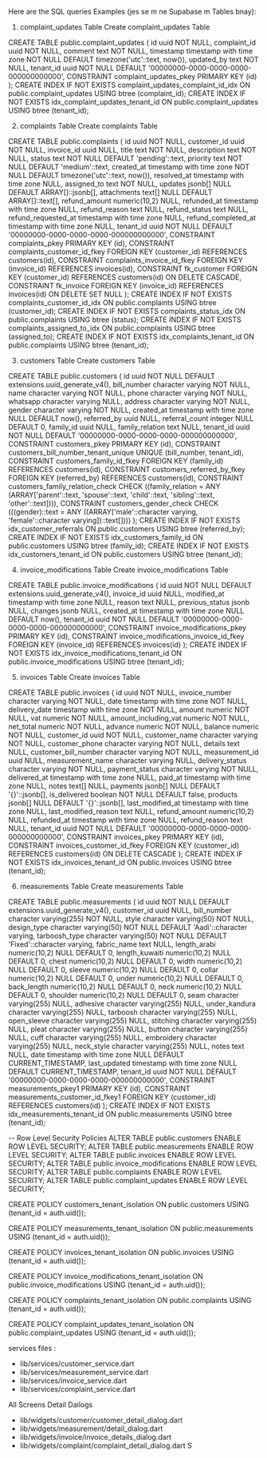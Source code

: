 

Here are the SQL queries Examples (jes se m ne Supabase m Tables bnay):

1. complaint_updates Table
Create complaint_updates Table

CREATE TABLE public.complaint_updates (
  id uuid NOT NULL,
  complaint_id uuid NOT NULL,
  comment text NOT NULL,
  timestamp timestamp with time zone NOT NULL DEFAULT timezone('utc'::text, now()),
  updated_by text NOT NULL,
  tenant_id uuid NOT NULL DEFAULT '00000000-0000-0000-0000-000000000000',
  CONSTRAINT complaint_updates_pkey PRIMARY KEY (id)
);
CREATE INDEX IF NOT EXISTS complaint_updates_complaint_id_idx ON public.complaint_updates USING btree (complaint_id);
CREATE INDEX IF NOT EXISTS idx_complaint_updates_tenant_id ON public.complaint_updates USING btree (tenant_id);

2. complaints Table
Create complaints Table

CREATE TABLE public.complaints (
  id uuid NOT NULL,
  customer_id uuid NOT NULL,
  invoice_id uuid NULL,
  title text NOT NULL,
  description text NOT NULL,
  status text NOT NULL DEFAULT 'pending'::text,
  priority text NOT NULL DEFAULT 'medium'::text,
  created_at timestamp with time zone NOT NULL DEFAULT timezone('utc'::text, now()),
  resolved_at timestamp with time zone NULL,
  assigned_to text NOT NULL,
  updates jsonb[] NULL DEFAULT ARRAY[]::jsonb[],
  attachments text[] NULL DEFAULT ARRAY[]::text[],
  refund_amount numeric(10,2) NULL,
  refunded_at timestamp with time zone NULL,
  refund_reason text NULL,
  refund_status text NULL,
  refund_requested_at timestamp with time zone NULL,
  refund_completed_at timestamp with time zone NULL,
  tenant_id uuid NOT NULL DEFAULT '00000000-0000-0000-0000-000000000000',
  CONSTRAINT complaints_pkey PRIMARY KEY (id),
  CONSTRAINT complaints_customer_id_fkey FOREIGN KEY (customer_id) REFERENCES customers(id),
  CONSTRAINT complaints_invoice_id_fkey FOREIGN KEY (invoice_id) REFERENCES invoices(id),
  CONSTRAINT fk_customer FOREIGN KEY (customer_id) REFERENCES customers(id) ON DELETE CASCADE,
  CONSTRAINT fk_invoice FOREIGN KEY (invoice_id) REFERENCES invoices(id) ON DELETE SET NULL
);
CREATE INDEX IF NOT EXISTS complaints_customer_id_idx ON public.complaints USING btree (customer_id);
CREATE INDEX IF NOT EXISTS complaints_status_idx ON public.complaints USING btree (status);
CREATE INDEX IF NOT EXISTS complaints_assigned_to_idx ON public.complaints USING btree (assigned_to);
CREATE INDEX IF NOT EXISTS idx_complaints_tenant_id ON public.complaints USING btree (tenant_id);

3. customers Table
Create customers Table

CREATE TABLE public.customers (
  id uuid NOT NULL DEFAULT extensions.uuid_generate_v4(),
  bill_number character varying NOT NULL,
  name character varying NOT NULL,
  phone character varying NOT NULL,
  whatsapp character varying NULL,
  address character varying NOT NULL,
  gender character varying NOT NULL,
  created_at timestamp with time zone NULL DEFAULT now(),
  referred_by uuid NULL,
  referral_count integer NULL DEFAULT 0,
  family_id uuid NULL,
  family_relation text NULL,
  tenant_id uuid NOT NULL DEFAULT '00000000-0000-0000-0000-000000000000',
  CONSTRAINT customers_pkey PRIMARY KEY (id),
  CONSTRAINT customers_bill_number_tenant_unique UNIQUE (bill_number, tenant_id),
  CONSTRAINT customers_family_id_fkey FOREIGN KEY (family_id) REFERENCES customers(id),
  CONSTRAINT customers_referred_by_fkey FOREIGN KEY (referred_by) REFERENCES customers(id),
  CONSTRAINT customers_family_relation_check CHECK ((family_relation = ANY (ARRAY['parent'::text, 'spouse'::text, 'child'::text, 'sibling'::text, 'other'::text]))),
  CONSTRAINT customers_gender_check CHECK (((gender)::text = ANY ((ARRAY['male'::character varying, 'female'::character varying])::text[])))
);
CREATE INDEX IF NOT EXISTS idx_customer_referrals ON public.customers USING btree (referred_by);
CREATE INDEX IF NOT EXISTS idx_customers_family_id ON public.customers USING btree (family_id);
CREATE INDEX IF NOT EXISTS idx_customers_tenant_id ON public.customers USING btree (tenant_id);

4. invoice_modifications Table
Create invoice_modifications Table

CREATE TABLE public.invoice_modifications (
  id uuid NOT NULL DEFAULT extensions.uuid_generate_v4(),
  invoice_id uuid NULL,
  modified_at timestamp with time zone NULL,
  reason text NULL,
  previous_status jsonb NULL,
  changes jsonb NULL,
  created_at timestamp with time zone NULL DEFAULT now(),
  tenant_id uuid NOT NULL DEFAULT '00000000-0000-0000-0000-000000000000',
  CONSTRAINT invoice_modifications_pkey PRIMARY KEY (id),
  CONSTRAINT invoice_modifications_invoice_id_fkey FOREIGN KEY (invoice_id) REFERENCES invoices(id)
);
CREATE INDEX IF NOT EXISTS idx_invoice_modifications_tenant_id ON public.invoice_modifications USING btree (tenant_id);

5. invoices Table
Create invoices Table

CREATE TABLE public.invoices (
  id uuid NOT NULL,
  invoice_number character varying NOT NULL,
  date timestamp with time zone NOT NULL,
  delivery_date timestamp with time zone NOT NULL,
  amount numeric NOT NULL,
  vat numeric NOT NULL,
  amount_including_vat numeric NOT NULL,
  net_total numeric NOT NULL,
  advance numeric NOT NULL,
  balance numeric NOT NULL,
  customer_id uuid NOT NULL,
  customer_name character varying NOT NULL,
  customer_phone character varying NOT NULL,
  details text NULL,
  customer_bill_number character varying NOT NULL,
  measurement_id uuid NULL,
  measurement_name character varying NULL,
  delivery_status character varying NOT NULL,
  payment_status character varying NOT NULL,
  delivered_at timestamp with time zone NULL,
  paid_at timestamp with time zone NULL,
  notes text[] NULL,
  payments jsonb[] NULL DEFAULT '{}'::jsonb[],
  is_delivered boolean NOT NULL DEFAULT false,
  products jsonb[] NULL DEFAULT '{}'::jsonb[],
  last_modified_at timestamp with time zone NULL,
  last_modified_reason text NULL,
  refund_amount numeric(10,2) NULL,
  refunded_at timestamp with time zone NULL,
  refund_reason text NULL,
  tenant_id uuid NOT NULL DEFAULT '00000000-0000-0000-0000-000000000000',
  CONSTRAINT invoices_pkey PRIMARY KEY (id),
  CONSTRAINT invoices_customer_id_fkey FOREIGN KEY (customer_id) REFERENCES customers(id) ON DELETE CASCADE
);
CREATE INDEX IF NOT EXISTS idx_invoices_tenant_id ON public.invoices USING btree (tenant_id);

6. measurements Table
Create measurements Table

CREATE TABLE public.measurements (
  id uuid NOT NULL DEFAULT extensions.uuid_generate_v4(),
  customer_id uuid NULL,
  bill_number character varying(255) NOT NULL,
  style character varying(50) NOT NULL,
  design_type character varying(50) NOT NULL DEFAULT 'Aadi'::character varying,
  tarboosh_type character varying(50) NOT NULL DEFAULT 'Fixed'::character varying,
  fabric_name text NULL,
  length_arabi numeric(10,2) NULL DEFAULT 0,
  length_kuwaiti numeric(10,2) NULL DEFAULT 0,
  chest numeric(10,2) NULL DEFAULT 0,
  width numeric(10,2) NULL DEFAULT 0,
  sleeve numeric(10,2) NULL DEFAULT 0,
  collar numeric(10,2) NULL DEFAULT 0,
  under numeric(10,2) NULL DEFAULT 0,
  back_length numeric(10,2) NULL DEFAULT 0,
  neck numeric(10,2) NULL DEFAULT 0,
  shoulder numeric(10,2) NULL DEFAULT 0,
  seam character varying(255) NULL,
  adhesive character varying(255) NULL,
  under_kandura character varying(255) NULL,
  tarboosh character varying(255) NULL,
  open_sleeve character varying(255) NULL,
  stitching character varying(255) NULL,
  pleat character varying(255) NULL,
  button character varying(255) NULL,
  cuff character varying(255) NULL,
  embroidery character varying(255) NULL,
  neck_style character varying(255) NULL,
  notes text NULL,
  date timestamp with time zone NULL DEFAULT CURRENT_TIMESTAMP,
  last_updated timestamp with time zone NULL DEFAULT CURRENT_TIMESTAMP,
  tenant_id uuid NOT NULL DEFAULT '00000000-0000-0000-0000-000000000000',
  CONSTRAINT measurements_pkey1 PRIMARY KEY (id),
  CONSTRAINT measurements_customer_id_fkey1 FOREIGN KEY (customer_id) REFERENCES customers(id)
);
CREATE INDEX IF NOT EXISTS idx_measurements_tenant_id ON public.measurements USING btree (tenant_id);

-- Row Level Security Policies
ALTER TABLE public.customers ENABLE ROW LEVEL SECURITY;
ALTER TABLE public.measurements ENABLE ROW LEVEL SECURITY;
ALTER TABLE public.invoices ENABLE ROW LEVEL SECURITY;
ALTER TABLE public.invoice_modifications ENABLE ROW LEVEL SECURITY;
ALTER TABLE public.complaints ENABLE ROW LEVEL SECURITY;
ALTER TABLE public.complaint_updates ENABLE ROW LEVEL SECURITY;

CREATE POLICY customers_tenant_isolation ON public.customers
  USING (tenant_id = auth.uid());

CREATE POLICY measurements_tenant_isolation ON public.measurements
  USING (tenant_id = auth.uid());

CREATE POLICY invoices_tenant_isolation ON public.invoices
  USING (tenant_id = auth.uid());

CREATE POLICY invoice_modifications_tenant_isolation ON public.invoice_modifications
  USING (tenant_id = auth.uid());

CREATE POLICY complaints_tenant_isolation ON public.complaints
  USING (tenant_id = auth.uid());

CREATE POLICY complaint_updates_tenant_isolation ON public.complaint_updates
  USING (tenant_id = auth.uid());


services files :
 - lib/services/customer_service.dart
 - lib/services/measurement_service.dart
 - lib/services/invoice_service.dart
 - lib/services/complaint_service.dart

 All Screens Detail Dailogs
 - lib/widgets/customer/customer_detail_dialog.dart
 - lib/widgets/measurement/detail_dialog.dart
 - lib/widgets/invoice/invoice_details_dialog.dart
 - lib/widgets/complaint/complaint_detail_dialog.dart
S